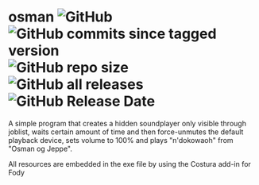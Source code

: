 # osman ![GitHub](https://img.shields.io/github/license/sabotack/osman) ![GitHub commits since tagged version](https://img.shields.io/github/commits-since/sabotack/osman/V1.0) ![GitHub repo size](https://img.shields.io/github/repo-size/sabotack/osman) ![GitHub all releases](https://img.shields.io/github/downloads/sabotack/osman/total) ![GitHub Release Date](https://img.shields.io/github/release-date/sabotack/osman)

A simple program that creates a hidden soundplayer only visible through joblist, waits certain amount of time and then force-unmutes the default playback device, sets volume to 100% and plays "n'dokowaoh" from "Osman og Jeppe".

All resources are embedded in the exe file by using the Costura add-in for Fody

